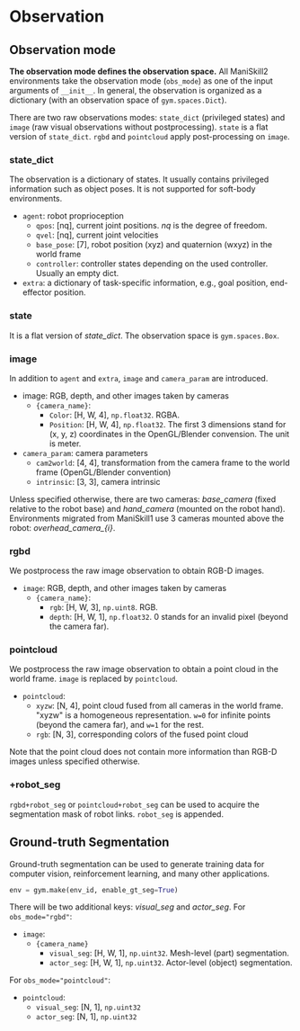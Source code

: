 # Observation

## Observation mode

**The observation mode defines the observation space.**
All ManiSkill2 environments take the observation mode (`obs_mode`) as one of the input arguments of `__init__`.
In general, the observation is organized as a dictionary (with an observation space of `gym.spaces.Dict`).

There are two raw observations modes: `state_dict` (privileged states) and `image` (raw visual observations without postprocessing). `state` is a flat version of `state_dict`. `rgbd` and `pointcloud` apply post-processing on `image`.

### state_dict

The observation is a dictionary of states. It usually contains privileged information such as object poses. It is not supported for soft-body environments.

- `agent`: robot proprioception
  - `qpos`: [nq], current joint positions. *nq* is the degree of freedom.
  - `qvel`: [nq], current joint velocities
  - `base_pose`: [7], robot position (xyz) and quaternion (wxyz) in the world frame
  - `controller`: controller states depending on the used controller. Usually an empty dict.
- `extra`: a dictionary of task-specific information, e.g., goal position, end-effector position.

### state

It is a flat version of *state_dict*. The observation space is `gym.spaces.Box`.

### image

In addition to `agent` and `extra`, `image` and `camera_param` are introduced.

- image: RGB, depth, and other images taken by cameras
  - `{camera_name}`:
    - `Color`: [H, W, 4], `np.float32`. RGBA.
    - `Position`: [H, W, 4], `np.float32`. The first 3 dimensions stand for (x, y, z) coordinates in the OpenGL/Blender convension. The unit is meter.
- `camera_param`: camera parameters
  - `cam2world`: [4, 4], transformation from the camera frame to the world frame (OpenGL/Blender convention)
  - `intrinsic`: [3, 3], camera intrinsic

Unless specified otherwise, there are two cameras: *base_camera* (fixed relative to the robot base) and *hand_camera* (mounted on the robot hand). Environments migrated from ManiSkill1 use 3 cameras mounted above the robot: *overhead_camera_{i}*.

### rgbd

We postprocess the raw image observation to obtain RGB-D images.

- `image`: RGB, depth, and other images taken by cameras
  - `{camera_name}`:
    - `rgb`: [H, W, 3], `np.uint8`. RGB.
    - `depth`: [H, W, 1], `np.float32`. 0 stands for an invalid pixel (beyond the camera far).

### pointcloud

We postprocess the raw image observation to obtain a point cloud in the world frame. `image` is replaced by `pointcloud`.

- `pointcloud`:
  - `xyzw`: [N, 4], point cloud fused from all cameras in the world frame. "xyzw" is a homogeneous representation. `w=0` for infinite points (beyond the camera far), and `w=1` for the rest.
  - `rgb`: [N, 3], corresponding colors of the fused point cloud

Note that the point cloud does not contain more information than RGB-D images unless specified otherwise.

### +robot_seg

`rgbd+robot_seg` or `pointcloud+robot_seg`  can be used to acquire the segmentation mask of robot links. `robot_seg` is appended.

## Ground-truth Segmentation

Ground-truth segmentation can be used to generate training data for computer vision, reinforcement learning, and many other applications.

```python
env = gym.make(env_id, enable_gt_seg=True)
```

There will be two additional keys: *visual_seg* and *actor_seg*. For `obs_mode="rgbd"`:

- `image`:
  - `{camera_name}`
    - `visual_seg`: [H, W, 1], `np.uint32`. Mesh-level (part) segmentation.
    - `actor_seg`: [H, W, 1], `np.uint32`. Actor-level (object) segmentation.

For `obs_mode="pointcloud"`:

- `pointcloud`:
  - `visual_seg`: [N, 1], `np.uint32`
  - `actor_seg`: [N, 1], `np.uint32`
